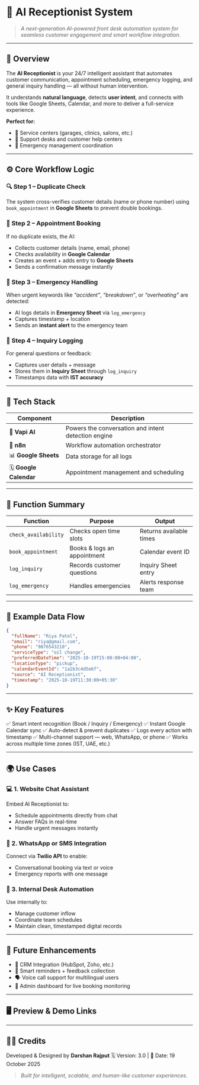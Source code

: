 # 🤖 **AI Receptionist System**

> *A next-generation AI-powered front desk automation system for seamless customer engagement and smart workflow integration.*

---

## 🧠 **Overview**

The **AI Receptionist** is your 24/7 intelligent assistant that automates customer communication, appointment scheduling, emergency logging, and general inquiry handling — all without human intervention.

It understands **natural language**, detects **user intent**, and connects with tools like Google Sheets, Calendar, and more to deliver a full-service experience.

**Perfect for:**

* 🧰 Service centers (garages, clinics, salons, etc.)
* 💬 Support desks and customer help centers
* 🚨 Emergency management coordination

---

## ⚙️ **Core Workflow Logic**

### 🔍 Step 1 – Duplicate Check

The system cross-verifies customer details (name or phone number) using `book_appointment` in **Google Sheets** to prevent double bookings.

### 📅 Step 2 – Appointment Booking

If no duplicate exists, the AI:

* Collects customer details (name, email, phone)
* Checks availability in **Google Calendar**
* Creates an event + adds entry to **Google Sheets**
* Sends a confirmation message instantly

### 🚨 Step 3 – Emergency Handling

When urgent keywords like *“accident”*, *“breakdown”*, or *“overheating”* are detected:

* AI logs details in **Emergency Sheet** via `log_emergency`
* Captures timestamp + location
* Sends an **instant alert** to the emergency team

### 💬 Step 4 – Inquiry Logging

For general questions or feedback:

* Captures user details + message
* Stores them in **Inquiry Sheet** through `log_inquiry`
* Timestamps data with **IST accuracy**

---

## 🧩 **Tech Stack**

| Component               | Description                                         |
| ----------------------- | --------------------------------------------------- |
| 🤖 **Vapi AI**          | Powers the conversation and intent detection engine |
| 🔄 **n8n**              | Workflow automation orchestrator                    |
| 📊 **Google Sheets**    | Data storage for all logs                           |
| 🗓️ **Google Calendar** | Appointment management and scheduling               |

---

## 🧠 **Function Summary**

| Function             | Purpose                     | Output                  |
| -------------------- | --------------------------- | ----------------------- |
| `check_availability` | Checks open time slots      | Returns available times |
| `book_appointment`   | Books & logs an appointment | Calendar event ID       |
| `log_inquiry`        | Records customer questions  | Inquiry Sheet entry     |
| `log_emergency`      | Handles emergencies         | Alerts response team    |

---

## 🧾 **Example Data Flow**

```json
{
  "fullName": "Riya Patel",
  "email": "riya@gmail.com",
  "phone": "9876543210",
  "serviceType": "oil change",
  "preferredDateTime": "2025-10-19T15:00:00+04:00",
  "locationType": "pickup",
  "calendarEventId": "1a2b3c4d5e6f",
  "source": "AI Receptionist",
  "timestamp": "2025-10-19T11:30:00+05:30"
}
```

---

## ✨ **Key Features**

✅ Smart intent recognition (Book / Inquiry / Emergency)
✅ Instant Google Calendar sync
✅ Auto-detect & prevent duplicates
✅ Logs every action with timestamp
✅ Multi-channel support — web, WhatsApp, or phone
✅ Works across multiple time zones (IST, UAE, etc.)

---

## 🌍 **Use Cases**

### 💻 1. Website Chat Assistant

Embed AI Receptionist to:

* Schedule appointments directly from chat
* Answer FAQs in real-time
* Handle urgent messages instantly

### 💬 2. WhatsApp or SMS Integration

Connect via **Twilio API** to enable:

* Conversational booking via text or voice
* Emergency reports with one message

### 🧍 3. Internal Desk Automation

Use internally to:

* Manage customer inflow
* Coordinate team schedules
* Maintain clean, timestamped digital records

---

## 🚀 **Future Enhancements**

* 🔗 CRM Integration (HubSpot, Zoho, etc.)
* 🔔 Smart reminders + feedback collection
* 🗣️ Voice call support for multilingual users
* 📱 Admin dashboard for live booking monitoring

---

## 🖥️ **Preview & Demo Links**

---

## 👨‍💻 **Credits**

Developed & Designed by **Darshan Rajput**
🗓️ Version: 3.0 | 📅 Date: 19 October 2025

> *Built for intelligent, scalable, and human-like customer experiences.*
